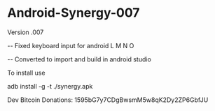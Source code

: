 # Android-Synergy-007

Version .007

-- Fixed keyboard input for android L M N O

-- Converted to import and build in android studio


To install use

adb install -g -t ./synergy.apk

Dev Bitcoin Donations: 1595bG7y7CDgBwsmM5w8qK2Dy2ZP6GbfJU
